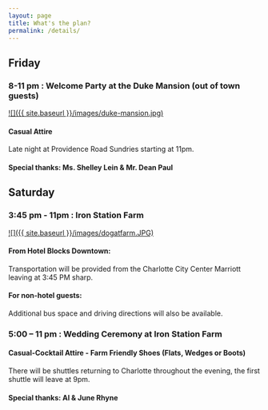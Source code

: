 ```yaml
---
layout: page
title: What's the plan?
permalink: /details/
---
```


## Friday
### 8-11 pm : Welcome Party at the Duke Mansion (out of town guests)
<a href="https://goo.gl/maps/jS5dpdGLV2r">![]({{ site.baseurl }}/images/duke-mansion.jpg)</a>
#### Casual Attire

Late night at Providence Road Sundries starting at 11pm.

#### Special thanks: Ms. Shelley Lein & Mr. Dean Paul

## Saturday
### 3:45 pm - 11pm : Iron Station Farm
<a href="/hey">![]({{ site.baseurl }}/images/dogatfarm.JPG)</a>

#### From Hotel Blocks Downtown:
Transportation will be provided from the Charlotte City Center Marriott leaving at 3:45 PM sharp.

#### For non-hotel guests:
Additional bus space and driving directions will also be available. 

### 5:00 – 11 pm : Wedding Ceremony at Iron Station Farm
#### Casual-Cocktail Attire - Farm Friendly Shoes (Flats, Wedges or Boots)
There will be shuttles returning to Charlotte throughout the evening, the first shuttle will leave at 9pm.

#### Special thanks: Al & June Rhyne
